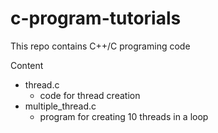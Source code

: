 # c-program-tutorials
<p> This repo contains C++/C programing code
<summary>Content</summary>

- thread.c
  - code for thread creation 
- multiple_thread.c
  - program for creating 10 threads in a loop

